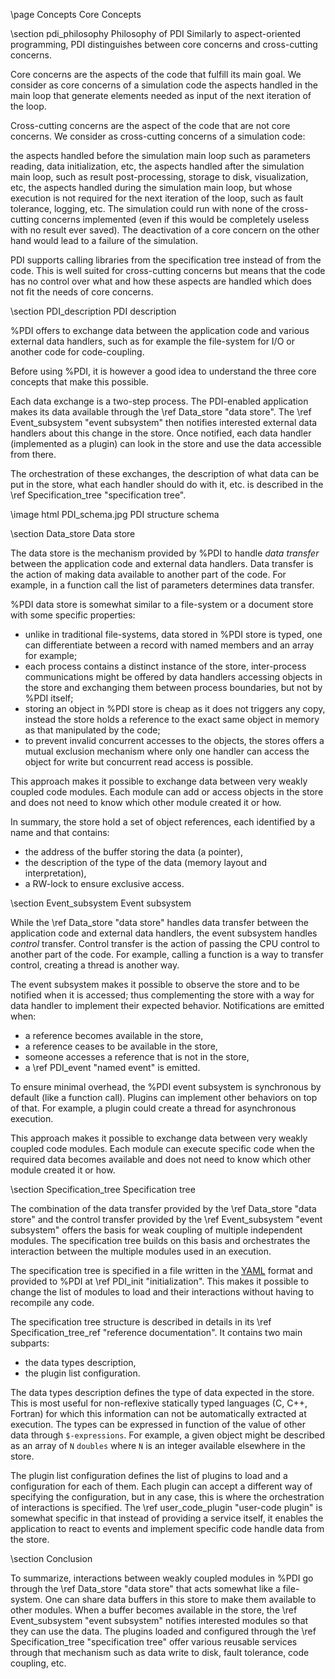 \page Concepts Core Concepts

\section pdi_philosophy Philosophy of PDI 
Similarly to aspect-oriented programming, PDI distinguishes between core concerns and cross-cutting concerns.

Core concerns are the aspects of the code that fulfill its main goal. We consider as core concerns of a simulation code the aspects handled in the main loop that generate elements needed as input of the next iteration of the loop.

Cross-cutting concerns are the aspect of the code that are not core concerns. We consider as cross-cutting concerns of a simulation code:

the aspects handled before the simulation main loop such as parameters reading, data initialization, etc,
the aspects handled after the simulation main loop, such as result post-processing, storage to disk, visualization, etc,
the aspects handled during the simulation main loop, but whose execution is not required for the next iteration of the loop, such as fault tolerance, logging, etc.
The simulation could run with none of the cross-cutting concerns implemented (even if this would be completely useless with no result ever saved). The deactivation of a core concern on the other hand would lead to a failure of the simulation.

PDI supports calling libraries from the specification tree instead of from the code. This is well suited for cross-cutting concerns but means that the code has no control over what and how these aspects are handled which does not fit the needs of core concerns.

\section PDI_description PDI description

%PDI offers to exchange data between the application code and various external data
handlers, such as for example the file-system for I/O or another code for
code-coupling.

Before using %PDI, it is however a good idea to understand the three core concepts
that make this possible.

Each data exchange is a two-step process.
The PDI-enabled application makes its data available through the
\ref Data_store "data store".
The \ref Event_subsystem "event subsystem" then notifies interested external data
handlers about this change in the store.
Once notified, each data handler (implemented as a plugin) can look in the store and
use the data accessible from there.

The orchestration of these exchanges, the description of what data can be put in the
store, what each handler should do with it, etc. is described in the 
\ref Specification_tree "specification tree".

\image html PDI_schema.jpg PDI structure schema

\section Data_store Data store

The data store is the mechanism provided by %PDI to handle *data transfer* between the
application code and external data handlers.
Data transfer is the action of making data available to another part of the code.
For example, in a function call the list of parameters determines data transfer.

%PDI data store is somewhat similar to a file-system or a document store with some
specific properties:
* unlike in traditional file-systems, data stored in %PDI store is typed, one can
  differentiate between a record with named members and an array for example;
* each process contains a distinct instance of the store, inter-process
  communications might be offered by data handlers accessing objects in the store
  and exchanging them between process boundaries, but not by %PDI itself;
* storing an object in %PDI store is cheap as it does not triggers any copy, instead
  the store holds a reference to the exact same object in memory as that manipulated
  by the code;
* to prevent invalid concurrent accesses to the objects, the stores offers a mutual
  exclusion mechanism where only one handler can access the object for write but
  concurrent read access is possible.

This approach makes it possible to exchange data between very weakly coupled code
modules.
Each module can add or access objects in the store and does not need to know which 
other module created it or how.

In summary, the store hold a set of object references, each identified by a name and
that contains:
* the address of the buffer storing the data (a pointer),
* the description of the type of the data (memory layout and interpretation),
* a RW-lock to ensure exclusive access.



\section Event_subsystem Event subsystem

While the \ref Data_store "data store" handles data transfer between the application
code and external data handlers, the event subsystem handles *control* transfer.
Control transfer is the action of passing the CPU control to another part of the
code.
For example, calling a function is a way to transfer control, creating a thread is
another way.

The event subsystem makes it possible to observe the store and to be notified when it
is accessed; thus complementing the store with a way for data handler to implement
their expected behavior.
Notifications are emitted when:
* a reference becomes available in the store,
* a reference ceases to be available in the store,
* someone accesses a reference that is not in the store,
* a \ref PDI_event "named event" is emitted.

To ensure minimal overhead, the %PDI event subsystem is synchronous by default (like
a function call).
Plugins can implement other behaviors on top of that.
For example, a plugin could create a thread for asynchronous execution.

This approach makes it possible to exchange data between very weakly coupled code
modules.
Each module can execute specific code when the required data becomes available and
does not need to know which other module created it or how.



\section Specification_tree Specification tree

The combination of the data transfer provided by the \ref Data_store "data store" and
the control transfer provided by the \ref Event_subsystem "event subsystem" offers the
basis for weak coupling of multiple independent modules.
The specification tree builds on this basis and orchestrates the interaction between
the multiple modules used in an execution.

The specification tree is specified in a file written in the
[YAML](https://en.wikipedia.org/wiki/YAML) format and provided to %PDI at
\ref PDI_init "initialization".
This makes it possible to change the list of modules to load and their interactions
without having to recompile any code.

The specification tree structure is described in details in its
\ref Specification_tree_ref "reference documentation".
It contains two main subparts:
* the data types description,
* the plugin list configuration.

The data types description defines the type of data expected in the store.
This is most useful for non-reflexive statically typed languages (C, C++, Fortran)
for which this information can not be automatically extracted at execution.
The types can be expressed in function of the value of other data through
`$-expressions`.
For example, a given object might be described as an array of `N` `doubles` where `N`
is an integer available elsewhere in the store.

The plugin list configuration defines the list of plugins to load and a configuration
for each of them.
Each plugin can accept a different way of specifying the configuration, but in any
case, this is where the orchestration of interactions is specified.
The \ref user_code_plugin "user-code plugin" is somewhat specific in that instead of
providing a service itself, it enables the application to react to events and
implement specific code handle data from the store.



\section Conclusion

To summarize, interactions between weakly coupled modules in %PDI go through the
\ref Data_store "data store" that acts somewhat like a file-system.
One can share data buffers in this store to make them available to other modules.
When a buffer becomes available in the store, the
\ref Event_subsystem "event subsystem" notifies interested modules so that they can
use the data.
The plugins loaded and configured through the
\ref Specification_tree "specification tree" offer various reusable services through
that mechanism such as data write to disk, fault tolerance, code coupling, etc.

